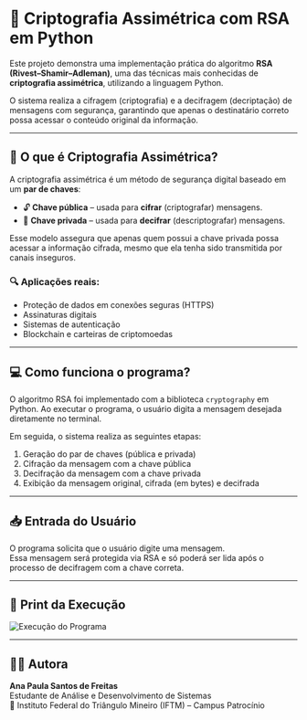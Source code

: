 # 🔐 Criptografia Assimétrica com RSA em Python

Este projeto demonstra uma implementação prática do algoritmo **RSA (Rivest–Shamir–Adleman)**, uma das técnicas mais conhecidas de **criptografia assimétrica**, utilizando a linguagem Python.

O sistema realiza a cifragem (criptografia) e a decifragem (decriptação) de mensagens com segurança, garantindo que apenas o destinatário correto possa acessar o conteúdo original da informação.

---

## 🧠 O que é Criptografia Assimétrica?

A criptografia assimétrica é um método de segurança digital baseado em um **par de chaves**:

- 🔓 **Chave pública** – usada para **cifrar** (criptografar) mensagens.  
- 🔐 **Chave privada** – usada para **decifrar** (descriptografar) mensagens.

Esse modelo assegura que apenas quem possui a chave privada possa acessar a informação cifrada, mesmo que ela tenha sido transmitida por canais inseguros.

### 🔍 Aplicações reais:
- Proteção de dados em conexões seguras (HTTPS)
- Assinaturas digitais
- Sistemas de autenticação
- Blockchain e carteiras de criptomoedas

---

## 💻 Como funciona o programa?

O algoritmo RSA foi implementado com a biblioteca `cryptography` em Python. Ao executar o programa, o usuário digita a mensagem desejada diretamente no terminal.

Em seguida, o sistema realiza as seguintes etapas:

1. Geração do par de chaves (pública e privada)  
2. Cifração da mensagem com a chave pública  
3. Decifração da mensagem com a chave privada  
4. Exibição da mensagem original, cifrada (em bytes) e decifrada

---

## 📥 Entrada do Usuário

O programa solicita que o usuário digite uma mensagem.  
Essa mensagem será protegida via RSA e só poderá ser lida após o processo de decifragem com a chave correta.

---

## 📸 Print da Execução

![Execução do Programa](https://github.com/user-attachments/assets/d7371740-f3aa-4e7c-8a7e-cb209ae05bcb)

---

## 👩‍💻 Autora

**Ana Paula Santos de Freitas**  
Estudante de Análise e Desenvolvimento de Sistemas  
📍 Instituto Federal do Triângulo Mineiro (IFTM) – Campus Patrocínio



